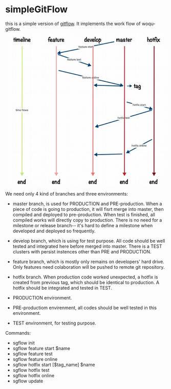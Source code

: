 # simpleGitFlow

this is a simple version of [gitflow](https://github.com/nvie/gitflow.git). It implements the work flow of woqu-gitflow.![woqu-gitflow](https://raw.githubusercontent.com/stirp/simpleGitFlow/master/woqu-gitflow.jpg)

We need only 4 kind of branches and three environments:

* master branch, is used for PRODUCTION and PRE-production. When a piece of code is going to production, it will fisrt merge into master, then compiled and deployed to pre-production. When test is finished, all compiled works will directly copy to production. There is no need for a milestone or release branch-- it's hard to define a milestone when developed and deployed so frequently.

* develop branch, which is using for test purpose. All code should be well tested and integrated here before merged into master. There is a TEST clusters with persist instences other than PRE and PRODUCTION.

* feature branch, which is mostly only remains on developers' hard drive. Only features need colaboration will be pushed to remote git repository.

* hotfix branch. When production code worked unexpected, a hotfix is created from previous tag, which should be identical to production. A hotfix should be integrated and tested in TEST.

* PRODUCTION environment.

* PRE-productiom envirenment, all codes should be well tested in this environment.

* TEST environment, for testing purpose.

Commands:
* sgflow init
* sgflow feature start $name
* sgflow feature test
* sgflow feature online
* sgflow hotfix start [$tag_name] $name 
* sgflow hotfix test
* sgflow hotfix online
* sgflow update